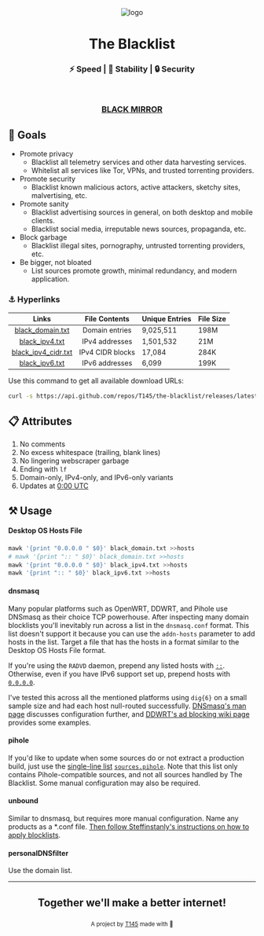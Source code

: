 <div align="center">
  <img src="logo.png"
       alt="logo"
       longdesc="https://github.com/T145/the-blacklist/master/.github/logo.png"
       crossorigin="anonymous"
       referrerpolicy="no-referrer" />
  <h1>The Blacklist</h1>
  <h3>⚡ Speed | 🧱 Stability | 🔒 Security</h3>
  <br>
  <h3><a href="https://github.com/T145/black-mirror">BLACK MIRROR</a></h3>
</div>

## 🥅 Goals

- Promote privacy
  - Blacklist all telemetry services and other data harvesting services.
  - Whitelist all services like Tor, VPNs, and trusted torrenting providers.
- Promote security
  - Blacklist known malicious actors, active attackers, sketchy sites, malvertising, etc.
- Promote sanity
  - Blacklist advertising sources in general, on both desktop and mobile clients.
  - Blacklist social media, irreputable news sources, propaganda, etc.
- Block garbage
  - Blacklist illegal sites, pornography, untrusted torrenting providers, etc.
- Be bigger, not bloated
  - List sources promote growth, minimal redundancy, and modern application.

### ⚓ Hyperlinks

<table>
  <thead>
    <tr>
      <th style="text-align:center">Links</th>
      <th style="text-align:center">File Contents</th>
      <th>Unique Entries</th>
      <th>File Size</th>
    </tr>
  </thead>
  <tbody>
    <tr>
      <td style="text-align:center"> <a href="https://github.com/T145/the-blacklist/releases/latest/download/black_domain.txt">black_domain.txt</a> </td>
      <td style="text-align:center">Domain entries</td>
      <td id="domain-count">9,025,511</td>
      <td id="domain-filesize">198M</td>
    </tr>
    <tr>
      <td style="text-align:center"> <a href="https://github.com/T145/the-blacklist/releases/latest/download/black_ipv4.txt">black_ipv4.txt</a> </td>
      <td style="text-align:center">IPv4 addresses</td>
      <td id="ipv4-count">1,501,532</td>
      <td id="ipv4-filesize">21M</td>
    </tr>
    <tr>
      <td style="text-align:center"> <a href="https://github.com/T145/the-blacklist/releases/latest/download/black_ipv4_cidr.txt">black_ipv4_cidr.txt</a> </td>
      <td style="text-align:center">IPv4 CIDR blocks</td>
      <td id="ipv4-cidr-count">17,084</td>
      <td id="ipv4-cidr-filesize">284K</td>
    </tr>
    <tr>
      <td style="text-align:center"> <a href="https://github.com/T145/the-blacklist/releases/latest/download/black_ipv6.txt">black_ipv6.txt</a> </td>
      <td style="text-align:center">IPv6 addresses</td>
      <td id="ipv6-count">6,099</td>
      <td id="ipv6-filesize">199K</td>
    </tr>
  </tbody>
</table>

Use this command to get all available download URLs:
```bash
curl -s https://api.github.com/repos/T145/the-blacklist/releases/latest | jq -r '.assets[].browser_download_url'
```

## 📋 Attributes

1. No comments
2. No excess whitespace (trailing, blank lines)
3. No lingering webscraper garbage
4. Ending with `lf`
5. Domain-only, IPv4-only, and IPv6-only variants
6. Updates at [0:00 UTC](https://www.timeanddate.com/time/zone/timezone/utc)

## ⚒️ Usage

#### Desktop OS Hosts File

```bash
mawk '{print "0.0.0.0 " $0}' black_domain.txt >>hosts
# mawk '{print ":: " $0}' black_domain.txt >>hosts
mawk '{print "0.0.0.0 " $0}' black_ipv4.txt >>hosts
mawk '{print ":: " $0}' black_ipv6.txt >>hosts
```

#### dnsmasq

Many popular platforms such as OpenWRT, DDWRT, and Pihole use DNSmasq as their choice TCP powerhouse. After inspecting many domain blocklists you'll inevitably run across a list in the `dnsmasq.conf` format. This list doesn't support it because you can use the `addn-hosts` parameter to add hosts in the list.
Target a file that has the hosts in a format similar to the Desktop OS Hosts File format.

If you're using the `RADVD` daemon, prepend any listed hosts with [`::`](https://stackoverflow.com/questions/40189084/what-is-ipv6-for-localhost-and-0-0-0-0). Otherwise, even if you have IPv6 support set up, prepend hosts with [`0.0.0.0`](https://github.com/StevenBlack/hosts#we-recommend-using-0000-instead-of-127001).

I've tested this across all the mentioned platforms using `dig{6}` on a small sample size and had each host null-routed successfully. [DNSmasq's man page](https://thekelleys.org.uk/dnsmasq/docs/dnsmasq-man.html) discusses configuration further, and [DDWRT's ad blocking wiki page](https://wiki.dd-wrt.com/wiki/index.php/Ad_blocking) provides some examples.

#### pihole

If you'd like to update when some sources do or not extract a production build, just use the [single-line list](https://discourse.pi-hole.net/t/how-to-add-blocklists-v5-and-later/32127) [`sources.pihole`](https://github.com/T145/the-blacklist/blob/master/sources/sources.pihole). Note that this list only contains Pihole-compatible sources, and not all sources handled by The Blacklist. Some manual configuration may also be required.

#### unbound

Similar to dnsmasq, but requires more manual configuration. Name any products as a \*.conf file. [Then follow Steffinstanly's instructions on how to apply blocklists](https://medium.com/@steffinstanly/unbound-dns-blocking-3567986a5735).

#### personalDNSfilter

Use the domain list.

---

<div align="center">
  <h2>Together we'll make a better internet!</h2>
  <sub>A project by <a href="https://github.com/T145" target="_blank">T145</a> made with 💖<pub>
</div>
